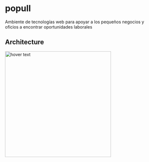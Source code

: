 # popull
Ambiente de tecnologías web para apoyar a los pequeños negocios y oficios a encontrar oportunidades laborales


## Architecture
  <img src="https://github.com/L3ts-H4ck/popull/blob/master/P%C3%A1gina%20Web/Captura%20de%20Pantalla%202020-06-07%20a%20la(s)%2016.31.53.png" width="350" title="hover text">
